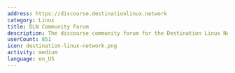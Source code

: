 ```yaml
---
address: https://discourse.destinationlinux.network
category: Linux
title: DLN Community Forum
description: The discourse community forum for the Destination Linux Network
userCount: 851
icon: destination-linux-network.png
activity: medium
language: en_US
---
```

